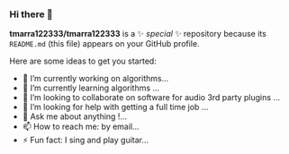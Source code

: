 ### Hi there 👋


**tmarra122333/tmarra122333** is a ✨ _special_ ✨ repository because its `README.md` (this file) appears on your GitHub profile.

Here are some ideas to get you started:

- 🔭 I’m currently working on algorithms...
- 🌱 I’m currently learning algorithms ...
- 👯 I’m looking to collaborate on software for audio 3rd party plugins ...
- 🤔 I’m looking for help with getting a full time job ...
- 💬 Ask me about anything !...
- 📫 How to reach me: by email...
- ⚡ Fun fact: I sing and play guitar...

